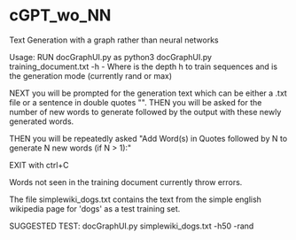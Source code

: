 # cGPT_wo_NN
Text Generation with a graph rather than neural networks

Usage:
RUN docGraphUI.py as
python3 docGraphUI.py training_document.txt -h<N> -<mode>
Where <N> is the depth h to train sequences and <mode> is the generation mode (currently rand or max)

NEXT you will be prompted for the generation text which can be either a .txt file or a sentence in double quotes "".
THEN you will be asked for the number of new words to generate followed by the output with these newly generated words.

THEN you will be repeatedly asked "Add Word(s) in Quotes followed by N to generate N new words (if N > 1):"

EXIT with ctrl+C

Words not seen in the training document currently throw errors.

The file simplewiki_dogs.txt contains the text from the simple english wikipedia page for 'dogs' as a test training set.

SUGGESTED TEST:
docGraphUI.py simplewiki_dogs.txt -h50 -rand
